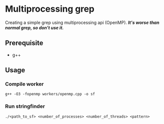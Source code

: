 # Multiprocessing grep
Creating a simple grep using multiprocessing api (OpenMP). ***It's worse than normal grep, so don't use it.***

## Prerequisite
- g++

## Usage
### Compile worker
`g++ -O3 -fopenmp workers/openmp.cpp -o sf`
### Run stringfinder
`./<path_to_sf> <number_of_processes> <number_of_threads> <pattern>`